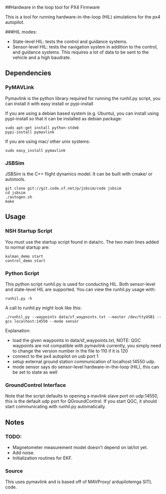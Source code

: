 ##Hardware in the loop tool for PX4 Firmware

This is a tool for running hardware-in-the-loop (HIL) simulations for the px4 autopilot.

###HIL modes:

* State-level HIL: tests the control and guidance systems.
* Sensor-level HIL: tests the navigation system in addition to the control, and guidance systems. This requires a lot of data to be sent to the vehicle and a high baudrate.

## Dependencies

### PyMAVLink

Pymavlink is the python library required for running the runhil.py script, you can install it with easy install or pypi-install

If you are using a debian based system (e.g. Ubuntu), you can install using pypi-install so that it can be installed as debian package:

```
sudo apt-get install python-stdeb
pypi-install pymavlink
```

If you are using mac/ other unix systems:

```
sudo easy_install pymavlink
```

### JSBSim

JSBSim is the C++ flight dynamics model. It can be built with cmake/ or autotools.

```
git clone git://git.code.sf.net/p/jsbsim/code jsbsim
cd jsbsim
./autogen.sh
make
```

## Usage

### NSH Startup Script

You must use the startup script found in data/rc. The two main lines added to normal startup are:
```
kalman_demo start
control_demo start
```

### Python Script

This python script runhil.py is used for conducting HIL. Both sensor-level and state-level HIL are supported. You can view the runhil.py usage with:
```
runhil.py -h
```

A call to runhil.py might look like this:
```
./runhil.py --waypoints data/sf_waypoints.txt --master /dev/ttyUSB1 --gcs localhost:14550 --mode sensor
```

Explanation:
* load the given waypoints in data/sf_waypoints.txt, NOTE: QGC waypoints are not compatible with pymavlink currently, you simply need to change the version number in the file to 110 if it is 120
* connect to the px4 autopilot on usb port 1
* setup external ground station communication of localhost:14550 udp.
* mode sensor says do sensor-level hardware-in-the-loop (HIL), this can be set to state as well

### GroundControl Interface
Note that the script defaults to opening a mavlink slave port on udp:14550, this is the default udp port for QGroundControl. If you start QGC, it should start communicating with runhil.py automatically.

## Notes

### TODO:

* Magnetometer measurement model doesn't depend on lat/lot yet.
* Add noise.
* Initialization routines for EKF.

### Source

This uses pymavlink and is based off of MAVProxy/ ardupilotemga SITL code.
